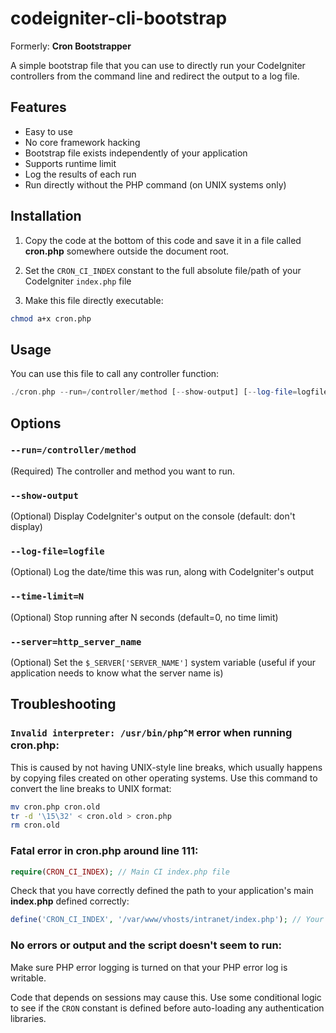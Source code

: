 codeigniter-cli-bootstrap
=========================

Formerly: **Cron Bootstrapper**

A simple bootstrap file that you can use to directly run your CodeIgniter controllers from the command line
and redirect the output to a log file.

Features
--------

* Easy to use
* No core framework hacking
* Bootstrap file exists independently of your application
* Supports runtime limit
* Log the results of each run
* Run directly without the PHP command (on UNIX systems only)

Installation
------------

1. Copy the code at the bottom of this code and save it in a file called **cron.php** somewhere outside the
   document root.

2. Set the `CRON_CI_INDEX` constant to the full absolute file/path of your CodeIgniter `index.php` file

3. Make this file directly executable:

```sh
chmod a+x cron.php
```

Usage
-----

You can use this file to call any controller function:
```php
./cron.php --run=/controller/method [--show-output] [--log-file=logfile] [--time-limit=N] [--server=http_server_name]
```

Options
-------

### `--run=/controller/method`
(Required) The controller and method you want to run.

### `--show-output`
(Optional) Display CodeIgniter's output on the console (default: don't display)

### `--log-file=logfile`
(Optional) Log the date/time this was run, along with CodeIgniter's output

### `--time-limit=N`
(Optional) Stop running after N seconds (default=0, no time limit)

### `--server=http_server_name`
(Optional) Set the `$_SERVER['SERVER_NAME']` system variable (useful if your application needs to know what the
server name is)

Troubleshooting
---------------

### `Invalid interpreter: /usr/bin/php^M` error when running cron.php:

This is caused by not having UNIX-style line breaks, which usually happens by copying files created
on other operating systems. Use this command to convert the line breaks to UNIX format:

```sh
mv cron.php cron.old
tr -d '\15\32' < cron.old > cron.php
rm cron.old
```

### Fatal error in cron.php around line 111:

```php
require(CRON_CI_INDEX); // Main CI index.php file
```

Check that you have correctly defined the path to your application's main **index.php** defined correctly:

```php
define('CRON_CI_INDEX', '/var/www/vhosts/intranet/index.php'); // Your CodeIgniter main index.php file
```

### No errors or output and the script doesn't seem to run:

Make sure PHP error logging is turned on that your PHP error log is writable.

Code that depends on sessions may cause this. Use some conditional logic to see if the `CRON` constant
is defined before auto-loading any authentication libraries.

